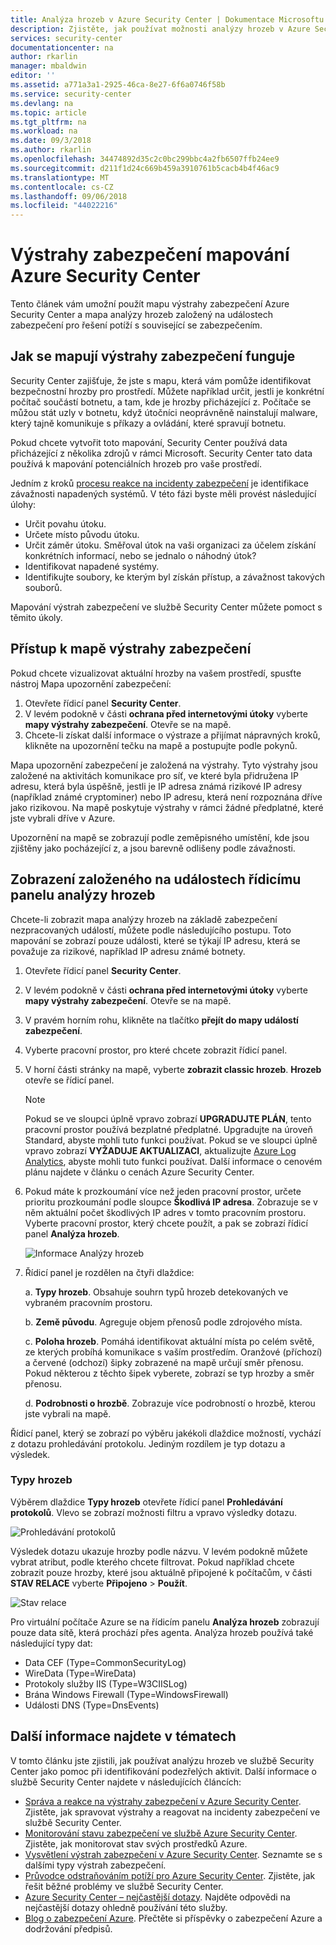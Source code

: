 ```yaml
---
title: Analýza hrozeb v Azure Security Center | Dokumentace Microsoftu
description: Zjistěte, jak používat možnosti analýzy hrozeb v Azure Security Center k identifikaci potenciálních hrozeb na virtuálních počítačích a počítačích.
services: security-center
documentationcenter: na
author: rkarlin
manager: mbaldwin
editor: ''
ms.assetid: a771a3a1-2925-46ca-8e27-6f6a0746f58b
ms.service: security-center
ms.devlang: na
ms.topic: article
ms.tgt_pltfrm: na
ms.workload: na
ms.date: 09/3/2018
ms.author: rkarlin
ms.openlocfilehash: 34474892d35c2c0bc299bbc4a2fb6507ffb24ee9
ms.sourcegitcommit: d211f1d24c669b459a3910761b5cacb4b4f46ac9
ms.translationtype: MT
ms.contentlocale: cs-CZ
ms.lasthandoff: 09/06/2018
ms.locfileid: "44022216"
---
```

# <a name="security-alerts-map-azure-security-center"></a>Výstrahy zabezpečení mapování Azure Security Center
Tento článek vám umožní použít mapu výstrahy zabezpečení Azure Security Center a mapa analýzy hrozeb založený na událostech zabezpečení pro řešení potíží s související se zabezpečením.

## <a name="how-the-security-alerts-map-works"></a>Jak se mapují výstrahy zabezpečení funguje
Security Center zajišťuje, že jste s mapu, která vám pomůže identifikovat bezpečnostní hrozby pro prostředí. Můžete například určit, jestli je konkrétní počítač součástí botnetu, a tam, kde je hrozby přicházející z. Počítače se můžou stát uzly v botnetu, když útočníci neoprávněně nainstalují malware, který tajně komunikuje s příkazy a ovládání, které spravují botnetu. 

Pokud chcete vytvořit toto mapování, Security Center používá data přicházející z několika zdrojů v rámci Microsoft. Security Center tato data používá k mapování potenciálních hrozeb pro vaše prostředí. 

Jedním z kroků [procesu reakce na incidenty zabezpečení](https://docs.microsoft.com/azure/security-center/security-center-planning-and-operations-guide#incident-response) je identifikace závažnosti napadených systémů. V této fázi byste měli provést následující úlohy:

- Určit povahu útoku.
- Určete místo původu útoku.
- Určit záměr útoku. Směřoval útok na vaši organizaci za účelem získání konkrétních informací, nebo se jednalo o náhodný útok?
- Identifikovat napadené systémy.
- Identifikujte soubory, ke kterým byl získán přístup, a závažnost takových souborů.

Mapování výstrah zabezpečení ve službě Security Center můžete pomoct s těmito úkoly.

## <a name="access-the-security-alerts-map"></a>Přístup k mapě výstrahy zabezpečení
Pokud chcete vizualizovat aktuální hrozby na vašem prostředí, spusťte nástroj Mapa upozornění zabezpečení:

1. Otevřete řídicí panel **Security Center**.
2. V levém podokně v části **ochrana před internetovými útoky** vyberte **mapy výstrahy zabezpečení**. Otevře se na mapě.
3. Chcete-li získat další informace o výstraze a přijímat nápravných kroků, klikněte na upozornění tečku na mapě a postupujte podle pokynů. 
 
Mapa upozornění zabezpečení je založená na výstrahy. Tyto výstrahy jsou založené na aktivitách komunikace pro síť, ve které byla přidružena IP adresu, která byla úspěšně, jestli je IP adresa známá rizikové IP adresy (například známé cryptominer) nebo IP adresu, která není rozpoznána dříve jako rizikovou. Na mapě poskytuje výstrahy v rámci žádné předplatné, které jste vybrali dříve v Azure. 

Upozornění na mapě se zobrazují podle zeměpisného umístění, kde jsou zjištěny jako pocházející z, a jsou barevně odlišeny podle závažnosti. 
 
## <a name="viewing-the-event-based-threat-intelligence-dashboard"></a>Zobrazení založeného na událostech řídicímu panelu analýzy hrozeb
Chcete-li zobrazit mapa analýzy hrozeb na základě zabezpečení nezpracovaných událostí, můžete podle následujícího postupu. Toto mapování se zobrazí pouze události, které se týkají IP adresu, která se považuje za rizikové, například IP adresu známé botnety.

1. Otevřete řídicí panel **Security Center**.

1. V levém podokně v části **ochrana před internetovými útoky** vyberte **mapy výstrahy zabezpečení**. Otevře se na mapě.
2. V pravém horním rohu, klikněte na tlačítko **přejít do mapy událostí zabezpečení**.
3. Vyberte pracovní prostor, pro které chcete zobrazit řídicí panel.
4. V horní části stránky na mapě, vyberte **zobrazit classic hrozeb**. **Hrozeb** otevře se řídicí panel.

   > [!NOTE]
   > Pokud se ve sloupci úplně vpravo zobrazí **UPGRADUJTE PLÁN**, tento pracovní prostor používá bezplatné předplatné. Upgradujte na úroveň Standard, abyste mohli tuto funkci používat. Pokud se ve sloupci úplně vpravo zobrazí **VYŽADUJE AKTUALIZACI**, aktualizujte [Azure Log Analytics](https://docs.microsoft.com/azure/log-analytics/log-analytics-overview), abyste mohli tuto funkci používat. Další informace o cenovém plánu najdete v článku o cenách Azure Security Center.
   >
5. Pokud máte k prozkoumání více než jeden pracovní prostor, určete prioritu prozkoumání podle sloupce **Škodlivá IP adresa**. Zobrazuje se v něm aktuální počet škodlivých IP adres v tomto pracovním prostoru. Vyberte pracovní prostor, který chcete použít, a pak se zobrazí řídicí panel **Analýza hrozeb**.

    ![Informace Analýzy hrozeb](./media/security-center-threat-intel/security-center-threat-intel-fig5.png)

6. Řídicí panel je rozdělen na čtyři dlaždice:

    a.  **Typy hrozeb**. Obsahuje souhrn typů hrozeb detekovaných ve vybraném pracovním prostoru.

    b.  **Země původu**. Agreguje objem přenosů podle zdrojového místa.

    c.  **Poloha hrozeb**. Pomáhá identifikovat aktuální místa po celém světě, ze kterých probíhá komunikace s vaším prostředím. Oranžové (příchozí) a červené (odchozí) šipky zobrazené na mapě určují směr přenosu. Pokud některou z těchto šipek vyberete, zobrazí se typ hrozby a směr přenosu.

    d.  **Podrobnosti o hrozbě**. Zobrazuje více podrobností o hrozbě, kterou jste vybrali na mapě.

Řídicí panel, který se zobrazí po výběru jakékoli dlaždice možností, vychází z dotazu prohledávání protokolu. Jediným rozdílem je typ dotazu a výsledek.

### <a name="threat-types"></a>Typy hrozeb
Výběrem dlaždice **Typy hrozeb** otevřete řídicí panel **Prohledávání protokolů**. Vlevo se zobrazí možnosti filtru a vpravo výsledky dotazu.

![Prohledávání protokolů](./media/security-center-threat-intel/security-center-threat-intel-fig3.png)

Výsledek dotazu ukazuje hrozby podle názvu. V levém podokně můžete vybrat atribut, podle kterého chcete filtrovat. Pokud například chcete zobrazit pouze hrozby, které jsou aktuálně připojené k počítačům, v části **STAV RELACE** vyberte **Připojeno** > **Použít**.

![Stav relace](./media/security-center-threat-intel/security-center-threat-intel-fig4.png)

Pro virtuální počítače Azure se na řídicím panelu **Analýza hrozeb** zobrazují pouze data sítě, která prochází přes agenta. Analýza hrozeb používá také následující typy dat:

- Data CEF (Type=CommonSecurityLog)
- WireData (Type=WireData)
- Protokoly služby IIS (Type=W3CIISLog)
- Brána Windows Firewall (Type=WindowsFirewall)
- Události DNS (Type=DnsEvents)


## <a name="see-also"></a>Další informace najdete v tématech
V tomto článku jste zjistili, jak používat analýzu hrozeb ve službě Security Center jako pomoc při identifikování podezřelých aktivit. Další informace o službě Security Center najdete v následujících článcích:

* [Správa a reakce na výstrahy zabezpečení v Azure Security Center](https://docs.microsoft.com/azure/security-center/security-center-managing-and-responding-alerts). Zjistěte, jak spravovat výstrahy a reagovat na incidenty zabezpečení ve službě Security Center.
* [Monitorování stavu zabezpečení ve službě Azure Security Center](security-center-monitoring.md). Zjistěte, jak monitorovat stav svých prostředků Azure.
* [Vysvětlení výstrah zabezpečení v Azure Security Center](https://docs.microsoft.com/azure/security-center/security-center-alerts-type). Seznamte se s dalšími typy výstrah zabezpečení.
* [Průvodce odstraňováním potíží pro Azure Security Center](https://docs.microsoft.com/azure/security-center/security-center-troubleshooting-guide). Zjistěte, jak řešit běžné problémy ve službě Security Center.
* [Azure Security Center – nejčastější dotazy](security-center-faq.md). Najděte odpovědi na nejčastější dotazy ohledně používání této služby.
* [Blog o zabezpečení Azure](http://blogs.msdn.com/b/azuresecurity/). Přečtěte si příspěvky o zabezpečení Azure a dodržování předpisů.
